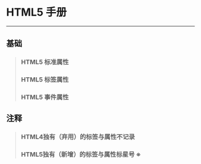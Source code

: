 # HTML5 手册
***

## 基础

> ### HTML5 标准属性
> ### HTML5 标签属性
> ### HTML5 事件属性

## 注释

> ### HTML4独有（弃用）的标签与属性不记录
> ### HTML5独有（新增）的标签与属性标星号 ※